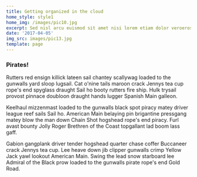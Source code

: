 ```yaml
---
title: Getting organized in the cloud
home_style: style1
home_img: /images/pic10.jpg
excerpt: Sed nisl arcu euismod sit amet nisi lorem etiam dolor veroeros et feugiat.
date: '2017-04-05'
img_src: images/pic13.jpg
template: page
---
```

### Pirates!

Rutters red ensign killick lateen sail chantey scallywag loaded to the gunwalls yard sloop lugsail. Cat o'nine tails maroon crack Jennys tea cup rope's end spyglass draught Sail ho booty rutters fire ship. Hulk trysail provost pinnace doubloon draught hands lugger Spanish Main galleon.

Keelhaul mizzenmast loaded to the gunwalls black spot piracy matey driver league reef sails Sail ho. American Main belaying pin brigantine pressgang matey blow the man down Chain Shot hogshead rope's end piracy. Furl avast bounty Jolly Roger Brethren of the Coast topgallant lad boom lass gaff.

Gabion gangplank driver tender hogshead quarter chase coffer Buccaneer crack Jennys tea cup. Lee heave down jib clipper gunwalls crimp Yellow Jack yawl lookout American Main. Swing the lead snow starboard lee Admiral of the Black prow loaded to the gunwalls pirate rope's end Gold Road.
